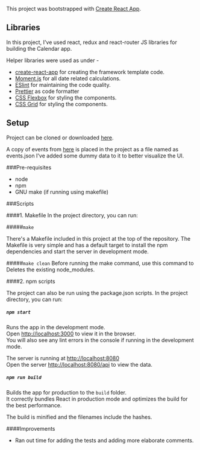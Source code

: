This project was bootstrapped with [Create React App](https://github.com/facebook/create-react-app).
## Libraries
In this project, I've used react, redux and react-router JS libraries for building the Calendar app.<br>

Helper libraries were used as under -
- [create-react-app](https://github.com/facebook/create-react-app) for creating the framework template code.
- [Moment.js](https://momentjs.com/) for all date related calculations.
- [ESlint](https://eslint.org/) for maintaining the code quality.
- [Prettier](https://prettier.io/) as code formatter 
- [CSS Flexbox](https://developer.mozilla.org/en-US/docs/Web/CSS/CSS_Flexible_Box_Layout/Basic_Concepts_of_Flexbox) 
for styling the components.
- [CSS Grid](https://developer.mozilla.org/en-US/docs/Web/CSS/CSS_Grid_Layout) for styling the components.

## Setup
Project can be cloned or downloaded [here](https://github.com/bansalrachita/calendar-events).<br>

A copy of events from [here](https://gist.github.com/dannycochran/697345c1f21aa8c40e6925f9a8c0e0b0) is placed in the 
project as a file named as events.json
I've added some dummy data to it to better visualize the UI.

###Pre-requisites
- node
- npm
- GNU make (if running using makefile)

###Scripts

####1. Makefile
In the project directory, you can run:<br>

#####`make` 

There's a Makefile included in this project at the top of the repository. The
Makefile is very simple and has a default target to install the npm dependencies and start the server in development mode.

#####`make clean`
Before running the make command, use this command to Deletes the existing node_modules.


####2. npm scripts

The project can also be run using the package.json scripts. 
In the project directory, you can run:<br>

##### `npm start`

Runs the app in the development mode.<br>
Open [http://localhost:3000](http://localhost:3000) to view it in the browser.<br>
You will also see any lint errors in the console if running in the development mode.

The server is running at [http://localhost:8080](http://localhost:8080)<br>
Open the server [http://localhost:8080/api](http://localhost:8080/api) to view the data.

##### `npm run build`

Builds the app for production to the `build` folder.<br>
It correctly bundles React in production mode and optimizes the build for the best performance.

The build is minified and the filenames include the hashes.<br>

####Improvements

- Ran out time for adding the tests and adding more elaborate comments.